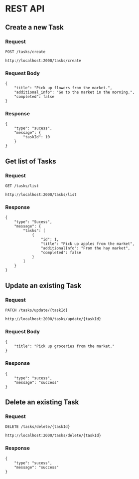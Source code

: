 # REST API

## Create a new Task

### Request

`POST /tasks/create`

    http://localhost:2000/tasks/create

### Request Body
     
    {
        "title": "Pick up flowers from the market.",
        "additional_info": "Go to the market in the morning.",
        "completed": false
    }

### Response

    {
        "type": "sucess",
        "message": { 
            "taskId": 10
        }
    }

## Get list of Tasks

### Request

`GET /tasks/list`

    http://localhost:2000/tasks/list

### Response

    {
        "type": "Sucess",
        "message": {
            "tasks": [
                {
                    "id": 1,
                    "title": "Pick up apples from the market",
                    "additionalInfo": "From the hay market",
                    "completed": false
                }
            ]
        }
    }

## Update an existing Task

### Request

`PATCH /tasks/update/{taskId}`

    http://localhost:2000/tasks/update/{taskId}

### Request Body
     
    {
        "title": "Pick up groceries from the market."
    }

### Response

    {
        "type": "sucess",
        "message": "success"
    }

## Delete an existing Task

### Request

`DELETE /tasks/delete/{taskId}`

    http://localhost:2000/tasks/delete/{taskId}

### Response

    {
        "type": "sucess",
        "message": "success"
    }